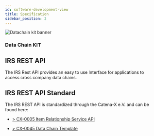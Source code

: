 ```yaml
---
id: software-development-view
title: Specification
sidebar_position: 2
---
```


![Datachain kit banner](@site/static/img/kits/data-chain/data-chain-kit-logo.svg)

### Data Chain KIT

## IRS REST API

The IRS Rest API provides an easy to use Interface for applications to access cross company data chains.

## IRS REST API  Standard

The IRS REST API is standardized through the Catena-X e.V. and can be found here:

- [> CX-0005 Item Relationship Service API](https://catena-x.net/de/standard-library)

- [> CX-0045 Data Chain Template](https://catena-x.net/de/standard-library)
